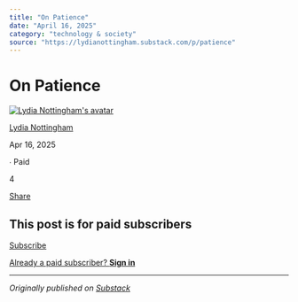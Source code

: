 ```yaml
---
title: "On Patience"
date: "April 16, 2025"
category: "technology & society"
source: "https://lydianottingham.substack.com/p/patience"
---
```


# On Patience

[![Lydia Nottingham's avatar](images/img_01.jpeg)](https://substack.com/@lydianottingham)

[Lydia Nottingham](https://substack.com/@lydianottingham)

Apr 16, 2025

∙ Paid

4

[](https://lydianottingham.substack.com/p/patience/comments)

[Share](javascript:void\(0\))

## This post is for paid subscribers

[Subscribe](https://lydianottingham.substack.com/subscribe?simple=true&next=https%3A%2F%2Flydianottingham.substack.com%2Fp%2Fpatience&utm_source=paywall&utm_medium=web&utm_content=161471394)

[Already a paid subscriber? **Sign in**](https://substack.com/sign-in?redirect=%2Fp%2Fpatience&for_pub=lydianottingham&change_user=false)

---

*Originally published on [Substack](https://lydianottingham.substack.com/p/patience)*